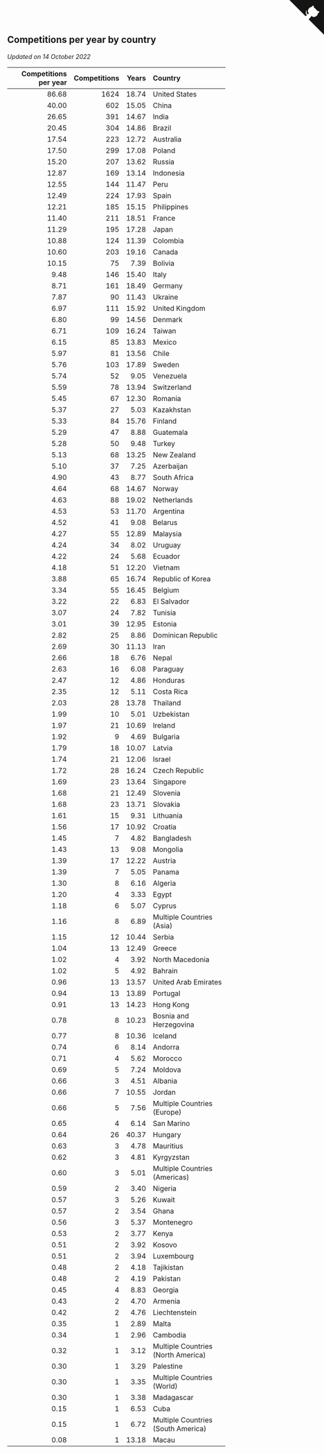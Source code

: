 ## Competitions per year by country

*Updated on 14 October 2022*

| Competitions per year | Competitions | Years | Country |
| ---: | ---: | ---: | :--- |
| 86.68 | 1624 | 18.74 | United States |
| 40.00 | 602 | 15.05 | China |
| 26.65 | 391 | 14.67 | India |
| 20.45 | 304 | 14.86 | Brazil |
| 17.54 | 223 | 12.72 | Australia |
| 17.50 | 299 | 17.08 | Poland |
| 15.20 | 207 | 13.62 | Russia |
| 12.87 | 169 | 13.14 | Indonesia |
| 12.55 | 144 | 11.47 | Peru |
| 12.49 | 224 | 17.93 | Spain |
| 12.21 | 185 | 15.15 | Philippines |
| 11.40 | 211 | 18.51 | France |
| 11.29 | 195 | 17.28 | Japan |
| 10.88 | 124 | 11.39 | Colombia |
| 10.60 | 203 | 19.16 | Canada |
| 10.15 | 75 | 7.39 | Bolivia |
| 9.48 | 146 | 15.40 | Italy |
| 8.71 | 161 | 18.49 | Germany |
| 7.87 | 90 | 11.43 | Ukraine |
| 6.97 | 111 | 15.92 | United Kingdom |
| 6.80 | 99 | 14.56 | Denmark |
| 6.71 | 109 | 16.24 | Taiwan |
| 6.15 | 85 | 13.83 | Mexico |
| 5.97 | 81 | 13.56 | Chile |
| 5.76 | 103 | 17.89 | Sweden |
| 5.74 | 52 | 9.05 | Venezuela |
| 5.59 | 78 | 13.94 | Switzerland |
| 5.45 | 67 | 12.30 | Romania |
| 5.37 | 27 | 5.03 | Kazakhstan |
| 5.33 | 84 | 15.76 | Finland |
| 5.29 | 47 | 8.88 | Guatemala |
| 5.28 | 50 | 9.48 | Turkey |
| 5.13 | 68 | 13.25 | New Zealand |
| 5.10 | 37 | 7.25 | Azerbaijan |
| 4.90 | 43 | 8.77 | South Africa |
| 4.64 | 68 | 14.67 | Norway |
| 4.63 | 88 | 19.02 | Netherlands |
| 4.53 | 53 | 11.70 | Argentina |
| 4.52 | 41 | 9.08 | Belarus |
| 4.27 | 55 | 12.89 | Malaysia |
| 4.24 | 34 | 8.02 | Uruguay |
| 4.22 | 24 | 5.68 | Ecuador |
| 4.18 | 51 | 12.20 | Vietnam |
| 3.88 | 65 | 16.74 | Republic of Korea |
| 3.34 | 55 | 16.45 | Belgium |
| 3.22 | 22 | 6.83 | El Salvador |
| 3.07 | 24 | 7.82 | Tunisia |
| 3.01 | 39 | 12.95 | Estonia |
| 2.82 | 25 | 8.86 | Dominican Republic |
| 2.69 | 30 | 11.13 | Iran |
| 2.66 | 18 | 6.76 | Nepal |
| 2.63 | 16 | 6.08 | Paraguay |
| 2.47 | 12 | 4.86 | Honduras |
| 2.35 | 12 | 5.11 | Costa Rica |
| 2.03 | 28 | 13.78 | Thailand |
| 1.99 | 10 | 5.01 | Uzbekistan |
| 1.97 | 21 | 10.69 | Ireland |
| 1.92 | 9 | 4.69 | Bulgaria |
| 1.79 | 18 | 10.07 | Latvia |
| 1.74 | 21 | 12.06 | Israel |
| 1.72 | 28 | 16.24 | Czech Republic |
| 1.69 | 23 | 13.64 | Singapore |
| 1.68 | 21 | 12.49 | Slovenia |
| 1.68 | 23 | 13.71 | Slovakia |
| 1.61 | 15 | 9.31 | Lithuania |
| 1.56 | 17 | 10.92 | Croatia |
| 1.45 | 7 | 4.82 | Bangladesh |
| 1.43 | 13 | 9.08 | Mongolia |
| 1.39 | 17 | 12.22 | Austria |
| 1.39 | 7 | 5.05 | Panama |
| 1.30 | 8 | 6.16 | Algeria |
| 1.20 | 4 | 3.33 | Egypt |
| 1.18 | 6 | 5.07 | Cyprus |
| 1.16 | 8 | 6.89 | Multiple Countries (Asia) |
| 1.15 | 12 | 10.44 | Serbia |
| 1.04 | 13 | 12.49 | Greece |
| 1.02 | 4 | 3.92 | North Macedonia |
| 1.02 | 5 | 4.92 | Bahrain |
| 0.96 | 13 | 13.57 | United Arab Emirates |
| 0.94 | 13 | 13.89 | Portugal |
| 0.91 | 13 | 14.23 | Hong Kong |
| 0.78 | 8 | 10.23 | Bosnia and Herzegovina |
| 0.77 | 8 | 10.36 | Iceland |
| 0.74 | 6 | 8.14 | Andorra |
| 0.71 | 4 | 5.62 | Morocco |
| 0.69 | 5 | 7.24 | Moldova |
| 0.66 | 3 | 4.51 | Albania |
| 0.66 | 7 | 10.55 | Jordan |
| 0.66 | 5 | 7.56 | Multiple Countries (Europe) |
| 0.65 | 4 | 6.14 | San Marino |
| 0.64 | 26 | 40.37 | Hungary |
| 0.63 | 3 | 4.78 | Mauritius |
| 0.62 | 3 | 4.81 | Kyrgyzstan |
| 0.60 | 3 | 5.01 | Multiple Countries (Americas) |
| 0.59 | 2 | 3.40 | Nigeria |
| 0.57 | 3 | 5.26 | Kuwait |
| 0.57 | 2 | 3.54 | Ghana |
| 0.56 | 3 | 5.37 | Montenegro |
| 0.53 | 2 | 3.77 | Kenya |
| 0.51 | 2 | 3.92 | Kosovo |
| 0.51 | 2 | 3.94 | Luxembourg |
| 0.48 | 2 | 4.18 | Tajikistan |
| 0.48 | 2 | 4.19 | Pakistan |
| 0.45 | 4 | 8.83 | Georgia |
| 0.43 | 2 | 4.70 | Armenia |
| 0.42 | 2 | 4.76 | Liechtenstein |
| 0.35 | 1 | 2.89 | Malta |
| 0.34 | 1 | 2.96 | Cambodia |
| 0.32 | 1 | 3.12 | Multiple Countries (North America) |
| 0.30 | 1 | 3.29 | Palestine |
| 0.30 | 1 | 3.35 | Multiple Countries (World) |
| 0.30 | 1 | 3.38 | Madagascar |
| 0.15 | 1 | 6.53 | Cuba |
| 0.15 | 1 | 6.72 | Multiple Countries (South America) |
| 0.08 | 1 | 13.18 | Macau |


<a href="https://github.com/jonatanklosko/wca_statistics" class="github-corner" aria-label="View source on Github"><svg width="80" height="80" viewBox="0 0 250 250" style="fill:#151513; color:#fff; position: absolute; top: 0; border: 0; right: 0;" aria-hidden="true"><path d="M0,0 L115,115 L130,115 L142,142 L250,250 L250,0 Z"></path><path d="M128.3,109.0 C113.8,99.7 119.0,89.6 119.0,89.6 C122.0,82.7 120.5,78.6 120.5,78.6 C119.2,72.0 123.4,76.3 123.4,76.3 C127.3,80.9 125.5,87.3 125.5,87.3 C122.9,97.6 130.6,101.9 134.4,103.2" fill="currentColor" style="transform-origin: 130px 106px;" class="octo-arm"></path><path d="M115.0,115.0 C114.9,115.1 118.7,116.5 119.8,115.4 L133.7,101.6 C136.9,99.2 139.9,98.4 142.2,98.6 C133.8,88.0 127.5,74.4 143.8,58.0 C148.5,53.4 154.0,51.2 159.7,51.0 C160.3,49.4 163.2,43.6 171.4,40.1 C171.4,40.1 176.1,42.5 178.8,56.2 C183.1,58.6 187.2,61.8 190.9,65.4 C194.5,69.0 197.7,73.2 200.1,77.6 C213.8,80.2 216.3,84.9 216.3,84.9 C212.7,93.1 206.9,96.0 205.4,96.6 C205.1,102.4 203.0,107.8 198.3,112.5 C181.9,128.9 168.3,122.5 157.7,114.1 C157.9,116.9 156.7,120.9 152.7,124.9 L141.0,136.5 C139.8,137.7 141.6,141.9 141.8,141.8 Z" fill="currentColor" class="octo-body"></path></svg></a><style>.github-corner:hover .octo-arm{animation:octocat-wave 560ms ease-in-out}@keyframes octocat-wave{0%,100%{transform:rotate(0)}20%,60%{transform:rotate(-25deg)}40%,80%{transform:rotate(10deg)}}@media (max-width:500px){.github-corner:hover .octo-arm{animation:none}.github-corner .octo-arm{animation:octocat-wave 560ms ease-in-out}}</style>

